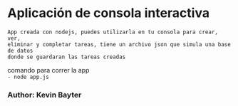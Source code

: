 # Aplicación de consola interactiva

```
App creada con nodejs, puedes utilizarla en tu consola para crear, ver,
eliminar y completar tareas, tiene un archivo json que simula una base de datos
donde se guardaran las tareas creadas
```

comando para correr la app<br>
`- node app.js`

<h3>Author: Kevin Bayter</h3>
